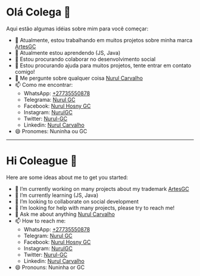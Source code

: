 # Olá Colega 👋 

Aqui estão algumas idéias sobre mim para você começar:

- 🔭 Atualmente, estou trabalhando em muitos projetos sobre minha marca [ArtesGC](https://artesgc.home.blog) <br>
- 🌱 Atualmente estou aprendendo (JS, Java) <br>
- 👯 Estou procurando colaborar no desenvolvimento social <br>
- 🤔 Estou procurando ajuda para muitos projetos, tente entrar em contato comigo! <br>
- 💬 Me pergunte sobre qualquer coisa [Nurul Carvalho](mailto:nuruldecarvalho@gmail.com) <br>
- 📫 Como me encontrar:
    - WhatsApp: [+27735550878](https://api.whatsapp.com/send?phone=27735550878) 
    - Telegrama: [Nurul GC](https://t.me/NurulGC) 
    - Facebook: [Nurul Hosny GC](https://facebook.com/nurul.carvalho) 
    - Instagram: [NurulGC](https://www.instagram.com/nurulgc/) 
    - Twitter: [Nurul-GC](https://twitter.com/NurulGC3) 
    - Linkedin: [Nurul Carvalho](https://www.linkedin.com/in/nurul-carvalho-4a64b01b4/) 
- 😄 Pronomes: Nuninha ou GC

<hr>

# Hi Coleague 👋

Here are some ideas about me to get you started:

- 🔭 I’m currently working on many projects about my trademark [ArtesGC](https://artesgc.home.blog) <br>
- 🌱 I’m currently learning (JS, Java) <br>
- 👯 I’m looking to collaborate on social development <br>
- 🤔 I’m looking for help with many projects, please try to reach me! <br>
- 💬 Ask me about anything [Nurul Carvalho](mailto:nuruldecarvalho@gmail.com) <br>
- 📫 How to reach me: 
    - WhatsApp: [+27735550878](https://api.whatsapp.com/send?phone=27735550878)
    - Telegram: [Nurul GC](https://t.me/NurulGC)
    - Facebook: [Nurul Hosny GC](https://facebook.com/nurul.carvalho)
    - Instagram: [NurulGC](https://www.instagram.com/nurulgc/)
    - Twitter: [Nurul-GC](https://twitter.com/NurulGC3)
    - Linkedin: [Nurul Carvalho](https://www.linkedin.com/in/nurul-carvalho-4a64b01b4/)
- 😄 Pronouns: Nuninha or GC
